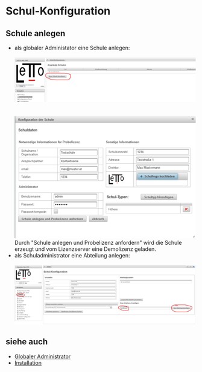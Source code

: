 # Schul-Konfiguration
##  Schule anlegen 
* als globaler Administator eine Schule anlegen: <br> <br>![600px-ClipCapIt-211209-135032.PNG](600px-ClipCapIt-211209-135032.PNG) <br> <br> <br>![600px-ClipCapIt-211209-135555.PNG](600px-ClipCapIt-211209-135555.PNG) <br> Durch "Schule anlegen und Probelizenz anfordern" wird die Schule erzeugt und vom Lizenzserver eine Demolizenz geladen.
* als Schuladministrator eine Abteilung anlegen: <br> <br>![600px-ClipCapIt-211209-140145.PNG](600px-ClipCapIt-211209-140145.PNG)

##  siehe auch 
* [Globaler Administrator](../GlobalerAdministrator/index.md)
* [Installation](../Installation/index.md)

